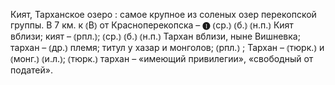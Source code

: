 ---
---

Кият, Тарханское озеро
: самое крупное из соленых озер перекопской группы. В 7 км. к ⦅В⦆ от Красноперекопска – ❶ ⦅ср.⦆ ⦅б.⦆ ⦅н.п.⦆ Кият вблизи; кият – ⦅рпл.⦆; ⦅ср.⦆ ⦅б.⦆ ⦅н.п.⦆ Тархан вблизи, ныне Вишневка; тархан – ⦅др.⦆ племя; титул у хазар и монголов; ⦅рпл.⦆ ; Тархан – ⦅тюрк.⦆ и ⦅монг.⦆ ⦅и.л.⦆; ⦅тюрк.⦆ тархан – «имеющий привилегии», «свободный от податей».
